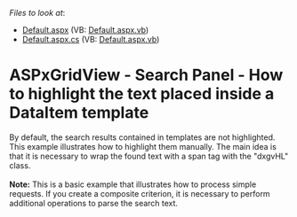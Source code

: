 <!-- default file list -->
*Files to look at*:

* [Default.aspx](./CS/Default.aspx) (VB: [Default.aspx.vb](./VB/Default.aspx.vb))
* [Default.aspx.cs](./CS/Default.aspx.cs) (VB: [Default.aspx.vb](./VB/Default.aspx.vb))
<!-- default file list end -->
# ASPxGridView - Search Panel - How to highlight the text placed inside a DataItem template


<p>By default, the search results contained in templates are not highlighted. This example illustrates how to highlight them manually. The main idea is that it is necessary to wrap the found text with a span tag with the "dxgvHL" class.<br /><br /><strong>Note:</strong> This is a basic example that illustrates how to process simple requests. If you create a composite criterion, it is necessary to perform additional operations to parse the search text. </p>

<br/>


